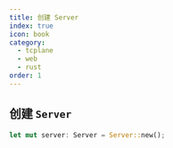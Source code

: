 ```yaml
---
title: 创建 Server
index: true
icon: book
category:
  - tcplane
  - web
  - rust
order: 1
---
```


## 创建 `Server`

```rust
let mut server: Server = Server::new();
```

<Bottom />
